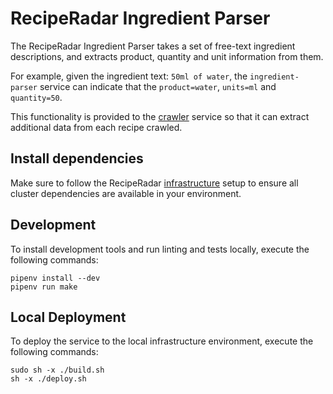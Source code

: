 # RecipeRadar Ingredient Parser

The RecipeRadar Ingredient Parser takes a set of free-text ingredient descriptions, and extracts product, quantity and unit information from them.

For example, given the ingredient text: `50ml of water`, the `ingredient-parser` service can indicate that the `product=water`, `units=ml` and `quantity=50`.

This functionality is provided to the [crawler](https://www.github.com/openculinary/crawler) service so that it can extract additional data from each recipe crawled.

## Install dependencies

Make sure to follow the RecipeRadar [infrastructure](https://www.github.com/openculinary/infrastructure) setup to ensure all cluster dependencies are available in your environment.

## Development

To install development tools and run linting and tests locally, execute the following commands:

```
pipenv install --dev
pipenv run make
```

## Local Deployment

To deploy the service to the local infrastructure environment, execute the following commands:

```
sudo sh -x ./build.sh
sh -x ./deploy.sh
```
